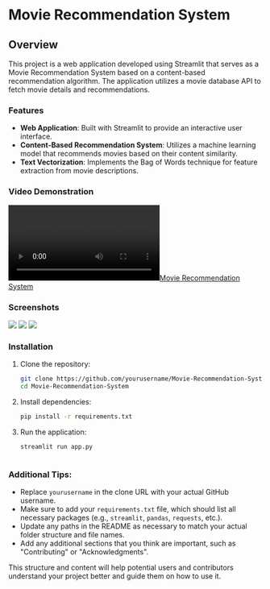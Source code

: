 # Movie Recommendation System

## Overview
This project is a web application developed using Streamlit that serves as a Movie Recommendation System based on a content-based recommendation algorithm. The application utilizes a movie database API to fetch movie details and recommendations.

### Features
- **Web Application**: Built with Streamlit to provide an interactive user interface.
- **Content-Based Recommendation System**: Utilizes a machine learning model that recommends movies based on their content similarity.
- **Text Vectorization**: Implements the Bag of Words technique for feature extraction from movie descriptions.

### Video Demonstration
[![Movie Recommendation System](https://user-images.githubusercontent.com/90309476/214901608-aa2a5acb-000a-4170-a660-55abbc430dd3.mp4)](https://user-images.githubusercontent.com/90309476/214901608-aa2a5acb-000a-4170-a660-55abbc430dd3.mp4)

### Screenshots
![](https://github.com/Abhiram-Laha/Movie-Recommendation-System-/blob/main/ScreenShots/10.png)
![](https://github.com/Abhiram-Laha/Movie-Recommendation-System-/blob/main/ScreenShots/20.png)
![](https://github.com/Abhiram-Laha/Movie-Recommendation-System-/blob/main/ScreenShots/30.png)


### Installation
1. Clone the repository:
   ```bash
   git clone https://github.com/yourusername/Movie-Recommendation-System.git
   cd Movie-Recommendation-System

2. Install dependencies:
   ```bash
   pip install -r requirements.txt

3. Run the application:
   ```bash
   streamlit run app.py



### Additional Tips:
- Replace `yourusername` in the clone URL with your actual GitHub username.
- Make sure to add your `requirements.txt` file, which should list all necessary packages (e.g., `streamlit`, `pandas`, `requests`, etc.).
- Update any paths in the README as necessary to match your actual folder structure and file names.
- Add any additional sections that you think are important, such as "Contributing" or "Acknowledgments". 

This structure and content will help potential users and contributors understand your project better and guide them on how to use it.

